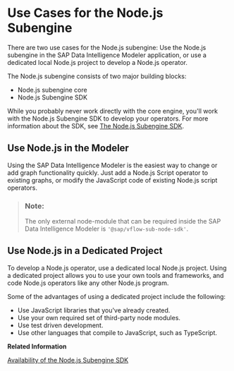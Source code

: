 <!-- loio635db3c48c62404cb549ef260dbb2d38 -->

# Use Cases for the Node.js Subengine

There are two use cases for the Node.js subengine: Use the Node.js subengine in the SAP Data Intelligence Modeler application, or use a dedicated local Node.js project to develop a Node.js operator.

The Node.js subengine consists of two major building blocks:

-   Node.js subengine core
-   Node.js Subengine SDK

While you probably never work directly with the core engine, you'll work with the Node.js Subengine SDK to develop your operators. For more information about the SDK, see [The Node.js Subengine SDK](the-node-js-subengine-sdk-706e4ca.md).



<a name="loio635db3c48c62404cb549ef260dbb2d38__section_v1q_zdv_xyb"/>

## Use Node.js in the Modeler

Using the SAP Data Intelligence Modeler is the easiest way to change or add graph functionality quickly. Just add a Node.js Script operator to existing graphs, or modify the JavaScript code of existing Node.js script operators.

> ### Note:  
> The only external node-module that can be required inside the SAP Data Intelligence Modeler is `'@sap/vflow-sub-node-sdk'`.



<a name="loio635db3c48c62404cb549ef260dbb2d38__section_cmj_b2v_xyb"/>

## Use Node.js in a Dedicated Project

To develop a Node.js operator, use a dedicated local Node.js project. Using a dedicated project allows you to use your own tools and frameworks, and code Node.js operators like any other Node.js program.

Some of the advantages of using a dedicated project include the following:

-   Use JavaScript libraries that you've already created.
-   Use your own required set of third-party node modules.
-   Use test driven development.
-   Use other languages that compile to JavaScript, such as TypeScript.

**Related Information**  


[Availability of the Node.js Subengine SDK](availability-of-the-node-js-subengine-sdk-de1481f.md "The Node.js SDK is included into the Node.js subengine, but you can also download and install it.")

